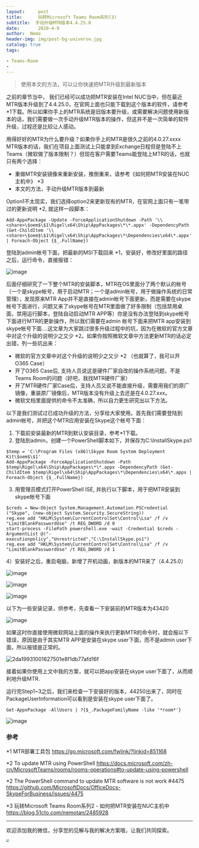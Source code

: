 ```yaml
---
layout:     post
title:      玩转Microsoft Teams Room系列(3)
subtitle:  手动升级MTR版本4.4.25.0
date:       2020-4-9
author:  Nemo
header-img: img/post-bg-universe.jpg
catalog: true
tags:

- Teams-Room
- 
---
```


> 使用本文的方法，可以让你快速把MTR升级到最新版本

之前的章节当中， 我们已经可以成功把MTR安装在Intel NUC当中，但在最近MTR版本升级到了4.4.25.0，在官网上面也只能下载到这个版本的软件，请参考*1下载。所以如果你手上的MTR系统是旧版本要升级，或需要解决问题使用新版本的话，我们需要做一次手动升级MTR版本的操作，但这并不是一次简单的软件升级，过程还是比较让人感动。

用得好好的MTR为什么要升级？如果你手上的MTR是很久之前的4.0.27.xxxx MTR版本的话，我们在项目上面测试上只能拿到Exchange日程但是登陆不上Teams（微软做了版本限制？）但现在客户需要Teams能登陆上MTR的话，也就只有两个选择：

- 重做MTR安装镜像来重新安装，推倒重来，请参考《如何把MTR安装在NUC主机中》 *3
- 本文的方法，手动升级MTR版本到最新

Option1不太现实，我们选择option2来更新现有的MTR，在官网上面只有一笔带过的更新说明 *2, 就这样一段脚本：

```
Add-AppxPackage -Update -ForceApplicationShutdown -Path '\\<share>\$oem$\$1\Rigel\x64\Ship\AppPackages\*\*.appx' -DependencyPath (Get-ChildItem '\\<share>\$oem$\$1\Rigel\x64\Ship\AppPackages\*\Dependencies\x64\*.appx' | Foreach-Object {$_.FullName})
```

登陆到admin帐号下面，把最新的MSI下载回来 *1，安装好，修改好<share>里面的路径之后，运行命令，直接报错：

![image](https://cdn.jsdelivr.net/gh/tangx007/tangx007.github.io/img/ugimage_thumb1.png)

后面仔细研究了一下整个MTR的安装脚本，MTR在OS里面分了两个默认的帐号（一个是skype帐号，用于启动MTR；一个是admin帐号，用于做操作系统的日常管理），发现原来MTR App并不是直接在admin帐号下面更新，而是需要在skype帐号下面进行，问题又来了skype帐号在MTR里面做了好多限制（包括禁用桌面，禁用运行脚本，登陆自动启动MTR APP等）你是没有办法登陆到skype帐号下面进行MTR的更新操作，所以我们需要在admin 帐号下面来把MTR app安装到skype帐号下面….这文章为大家跳过很多升级过程中的坑，因为在微软的官方文章中对这个升级的说明少之又少 *2。如果你按照微软文章中方法更新MTR的话必定出错，列一些坑出来：

- 微软的官方文章中对这个升级的说明少之又少 *2 （也就算了，我可以开O365 Case）
- 开了O365 Case后, 支持人员说这是硬件厂家自改的操作系统问题，不是Teams Room的问题（好吧，我找MTR硬件厂家）
- 开了MTR硬件厂家Case后，支持人员又说不能直接升级，需要用我们的原厂镜像，重装原厂镜像后，MTR版本没有升级上去还是在4.0.27.xxx。
- 微软文档里面提供的命令不太准确，所以自力更生研究出以下方法。

以下是我们测试过已成功升级的方法，分享给大家使用。首先我们需要登陆到admin帐号，并把这个MTR应用安装在Skype这个帐号下面：

1. 下载前安装最新的MTR到默认安装目录，参考*1下载。
2. 登陆到admin，创建一个PowerShell脚本如下，并保存为C:\InstallSkype.ps1

```
$temp = 'C:\Program Files (x86)\Skype Room System Deployment Kit\$oem$\$1'
Add-AppxPackage -ForceApplicationShutdown -Path $temp\Rigel\x64\Ship\AppPackages\*\*.appx -DependencyPath (Get-ChildItem $temp\Rigel\x64\Ship\AppPackages\*\Dependencies\x64\*.appx | Foreach-Object {$_.FullName})
```

3. 用管理员模式打开PowerShell ISE, 并执行以下脚本，用于把MTR安装到skype帐号下面

```
$creds = New-Object System.Management.Automation.PSCredential ("Skype", (new-object System.Security.SecureString))
reg.exe add "HKLM\System\CurrentControlSet\Control\Lsa" /f /v "LimitBlankPasswordUse" /t REG_DWORD /d 0
start-process -FilePath powershell.exe -wait -Credential $creds -ArgumentList @("-executionpolicy","Unrestricted","C:\InstallSkype.ps1")
reg.exe add "HKLM\System\CurrentControlSet\Control\Lsa" /f /v "LimitBlankPasswordUse" /t REG_DWORD /d 1
```

4）安装好之后，重启电脑，新增了开机动画，新版本的MTR来了（4.4.25.0）

![image](https://cdn.jsdelivr.net/gh/tangx007/tangx007.github.io/img/ugimage_thumb6.png)

![image](https://cdn.jsdelivr.net/gh/tangx007/tangx007.github.io/img/ugimage_thumb3.png)

![image](https://cdn.jsdelivr.net/gh/tangx007/tangx007.github.io/img/ugimage_thumb8.png)

以下为一些安装记录，供参考，先查看一下安装前的MTR版本为43420

![image](https://cdn.jsdelivr.net/gh/tangx007/tangx007.github.io/img/ugimage_thumb31.png)

如果这时你直接使用微软网站上面的操作来执行更新MTR的命令时，就会报以下错误，原因是由于其实MTR APP是安装在skype user下面，而不是admin user下面，所以报错是正常的。

![2da19931001627501e8f1db77afd16f](https://cdn.jsdelivr.net/gh/tangx007/tangx007.github.io/img/ug2da19931001627501e8f1db77afd16f_thum.png)

接着如果你使用上文中我的方案，就可以把app安装在skype user下面了，从而顺利地升级MTR.

运行完Step1~3之后，我们来检查一下安装好的版本，44250出来了，同时在PackageUserInformation可以看到是安装在skype user下面了。

```
Get-AppxPackage -AllUsers | ?{$_.PackageFamilyName -like '*room*'}
```

![image](https://cdn.jsdelivr.net/gh/tangx007/tangx007.github.io/img/ugimage_thumb11.png)

### 参考

*1 MTR部署工具包 https://go.microsoft.com/fwlink/?linkid=851168

*2 To update MTR using PowerShell https://docs.microsoft.com/zh-cn/MicrosoftTeams/rooms/rooms-operations#to-update-using-powershell

*2 The PowerShell command to update MTR software is not work #4475 https://github.com/MicrosoftDocs/OfficeDocs-SkypeForBusiness/issues/4475

*3 玩转Microsoft Teams Room系列2 - 如何把MTR安装在NUC主机中 https://blog.51cto.com/nemotan/2485928

------

欢迎添加我的微信，分享您的见解与我的解决方案哦，让我们共同探索。

<img src="https://cdn.jsdelivr.net/gh/tangx007/tangx007.github.io/img/nemo-qrcode.jpg" style="zoom:50%;" />



